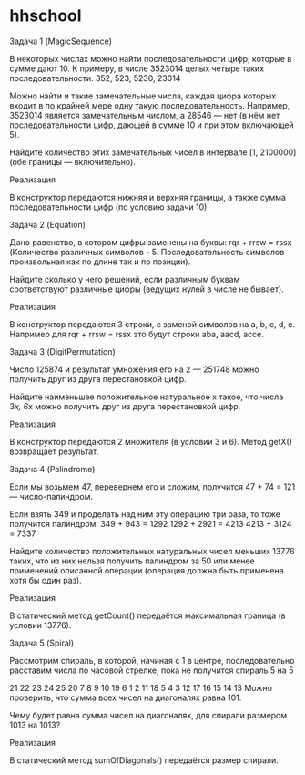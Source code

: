 # hhschool

Задача 1 (MagicSequence)

В некоторых числах можно найти последовательности цифр, которые в сумме дают 10. К примеру, в числе 3523014 целых четыре таких последовательности.
352, 523, 5230, 23014

Можно найти и такие замечательные числа, каждая цифра которых входит в по крайней мере одну такую последовательность.
Например, 3523014 является замечательным числом, а 28546 — нет (в нём нет последовательности цифр, дающей в сумме 10 и при этом включающей 5). 

Найдите количество этих замечательных чисел в интервале [1, 2100000] (обе границы — включительно).

Реализация

В конструктор передаются нижняя и верхняя границы, а также сумма последовательности цифр (по условию задачи 10).

Задача 2 (Equation)

Дано равенство, в котором цифры заменены на буквы:
rqr + rrsw = rssx
(Количество различных символов - 5. Последовательность символов произвольная как по длине так и по позиции).

Найдите сколько у него решений, если различным буквам соответствуют различные цифры (ведущих нулей в числе не бывает).

Реализация

В конструктор передаются 3 строки, с заменой символов на a, b, c, d, e. Например для rqr + rrsw = rssx это будут строки aba, aacd, acce.  

Задача 3 (DigitPermutation)

Число 125874 и результат умножения его на 2 — 251748 можно получить друг из друга перестановкой цифр. 

Найдите наименьшее положительное натуральное x такое, что числа 3*x, 6*x можно получить друг из друга перестановкой цифр.

Реализация

В конструктор передаются 2 множителя (в условии 3 и 6). Метод getX() возвращает результат.

Задача 4 (Palindrome)

Если мы возьмем 47, перевернем его и сложим, получится 47 + 74 = 121 — число-палиндром. 

Если взять 349 и проделать над ним эту операцию три раза, то тоже получится палиндром: 
349 + 943 = 1292
1292 + 2921 = 4213
4213 + 3124 = 7337

Найдите количество положительных натуральных чисел меньших 13776 таких, что из них нельзя получить палиндром за 50 или менее применений описанной операции (операция должна быть применена хотя бы один раз).

Реализация

В статический метод getCount() передаётся максимальная граница (в условии 13776).

Задача 5 (Spiral)

Рассмотрим спираль, в которой, начиная с 1 в центре, последовательно расставим числа по часовой стрелке, 
пока не получится спираль 5 на 5 

21 22 23 24 25
20  7  8  9 10
19  6  1  2 11
18  5  4  3 12
17 16 15 14 13
Можно проверить, что сумма всех чисел на диагоналях равна 101. 

Чему будет равна сумма чисел на диагоналях, для спирали размером 1013 на 1013?

Реализация

В статический метод sumOfDiagonals() передаётся размер спирали.